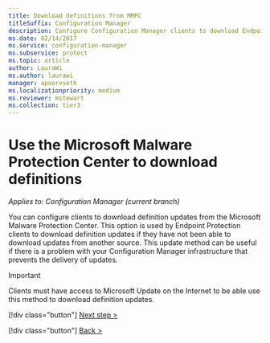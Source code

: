 ```yaml
---
title: Download definitions from MMPC
titleSuffix: Configuration Manager
description: Configure Configuration Manager clients to download Endpoint Protection definition updates from the Microsoft Malware Protection Center (MMPC).
ms.date: 02/14/2017
ms.service: configuration-manager
ms.subservice: protect
ms.topic: article
author: LauraWi
ms.author: laurawi
manager: apoorvseth
ms.localizationpriority: medium
ms.reviewer: mstewart
ms.collection: tier3
---
```


# Use the Microsoft Malware Protection Center to download definitions

*Applies to: Configuration Manager (current branch)*

 You can configure clients to download definition updates from the Microsoft Malware Protection Center. This option is used by Endpoint Protection clients to download definition updates if they have not been able to download updates from another source. This update method can be useful if there is a problem with your Configuration Manager infrastructure that prevents the delivery of updates.

> [!IMPORTANT]
>  Clients must have access to Microsoft Update on the Internet to be able use this method to download definition updates.
>
>
> [!div class="button"]
> [Next step >](endpoint-antimalware-policies.md)
>
> [!div class="button"]
> [Back >](endpoint-configure-alerts.md)
